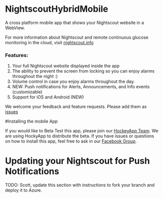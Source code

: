 # NightscoutHybridMobile
A cross platform mobile app that shows your Nightscout website in a WebView.

For more information about Nightscout and remote continuous glucose monitoring in the cloud, visit [nightscout.info](http://nightscout.info)

### Features:

1. Your full Nightscout website displayed inside the app
2. The ability to prevent the screen from locking so you can enjoy alarms throughout the night :)
3. Volume control in case you enjoy alarms throughout the day.
4. NEW:  Push notifications for Alerts, Announcements, and Info events (customizable) 
5. Support for iOS and Android (NEW)

We welcome your feedback and feature requests.  Please add them as [issues](https://github.com/aditmer/NightscoutHybridMobile/issues)

#Installing the mobile App

If you would like to Beta Test this app, please join our [HockeyApp Team](https://rink.hockeyapp.net/recruit/460522d7157b4881a8e64adea9e15c74).  We are using HockyApp to distribute the beta.  If you have issues or questions on how to install this app, feel free to ask in our [Facebook Group](TODO).

# Updating your Nightscout for Push Notifications

TODO:  Scott, update this section with instructions to fork your branch and deploy it to Azure.

